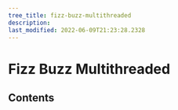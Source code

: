 ```yaml
---
tree_title: fizz-buzz-multithreaded
description: 
last_modified: 2022-06-09T21:23:28.2328
---
```


# Fizz Buzz Multithreaded

## Contents
